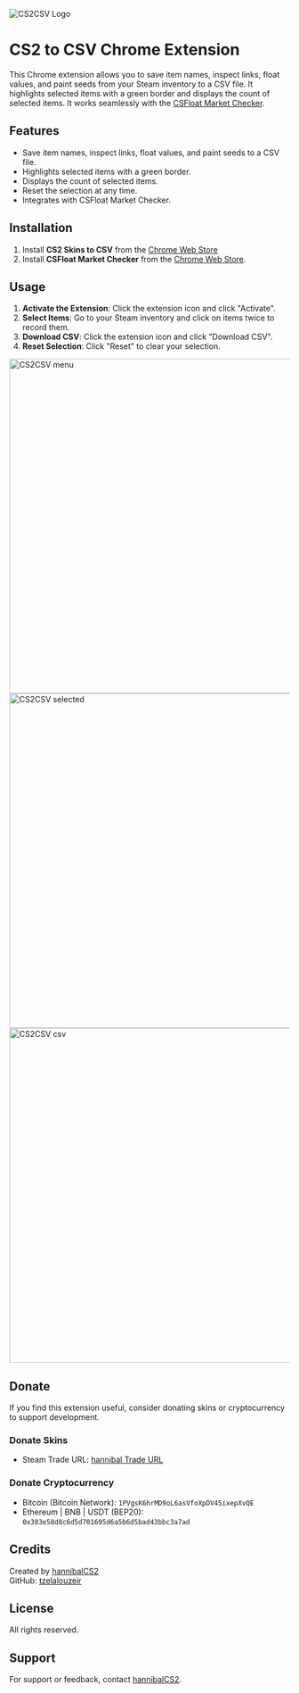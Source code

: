 ![CS2CSV Logo](https://github.com/tzelalouzeir/cs2_to_csv/blob/main/img/logo2.png)

# CS2 to CSV Chrome Extension

This Chrome extension allows you to save item names, inspect links, float values, and paint seeds from your Steam inventory to a CSV file. It highlights selected items with a green border and displays the count of selected items. It works seamlessly with the [CSFloat Market Checker](https://chromewebstore.google.com/detail/csfloat-market-checker/jjicbefpemnphinccgikpdaagjebbnhg).

## Features

- Save item names, inspect links, float values, and paint seeds to a CSV file.
- Highlights selected items with a green border.
- Displays the count of selected items.
- Reset the selection at any time.
- Integrates with CSFloat Market Checker.

## Installation

1. Install **CS2 Skins to CSV** from the [Chrome Web Store](https://chromewebstore.google.com/detail/cs2-to-csv/cldamldgpigiodbpdeodibkobcdlhljg) 
2. Install **CSFloat Market Checker** from the [Chrome Web Store](https://chromewebstore.google.com/detail/csfloat-market-checker/jjicbefpemnphinccgikpdaagjebbnhg).

## Usage

1. **Activate the Extension**: Click the extension icon and click "Activate".
2. **Select Items**: Go to your Steam inventory and click on items twice to record them.
3. **Download CSV**: Click the extension icon and click "Download CSV".
4. **Reset Selection**: Click "Reset" to clear your selection.

<img src="https://github.com/tzelalouzeir/cs2_to_csv/blob/main/img/menu.png" alt="CS2CSV menu" width="600">
<img src="https://github.com/tzelalouzeir/cs2_to_csv/blob/main/img/selected.png" alt="CS2CSV selected" width="600">
<img src="https://github.com/tzelalouzeir/cs2_to_csv/blob/main/img/csv.png" alt="CS2CSV csv" width="600">


## Donate

If you find this extension useful, consider donating skins or cryptocurrency to support development.

### Donate Skins
- Steam Trade URL: [hannibal Trade URL](https://steamcommunity.com/tradeoffer/new/?%20partner=155366280&amp;token=NsW3QqBd)

### Donate Cryptocurrency
- Bitcoin (Bitcoin Network): `1PVgsK6hrMD9oL6asVfoXpDV45ixepXvQE` 
- Ethereum | BNB | USDT (BEP20): `0x303e58d8c6d5d701695d6a5b6d5bad43bbc3a7ad`

## Credits

Created by [hannibalCS2](https://www.twitch.tv/hannibalcs2)  
GitHub: [tzelalouzeir](https://github.com/tzelalouzeir)

## License

All rights reserved.

## Support

For support or feedback, contact [hannibalCS2](https://www.twitch.tv/hannibalcs2).
